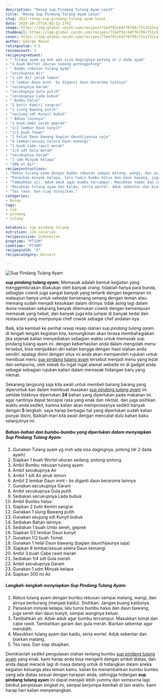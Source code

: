 ```yaml
---
description: "Resep Sup Pindang Tulang Ayam Lezat"
title: "Resep Sup Pindang Tulang Ayam Lezat"
slug: 2021-resep-sup-pindang-tulang-ayam-lezat
date: 2020-10-27T14:03:22.278Z
image: https://img-global.cpcdn.com/recipes/71b4f92c6dff6799/751x532cq70/sup-pindang-tulang-ayam-foto-resep-utama.jpg
thumbnail: https://img-global.cpcdn.com/recipes/71b4f92c6dff6799/751x532cq70/sup-pindang-tulang-ayam-foto-resep-utama.jpg
cover: https://img-global.cpcdn.com/recipes/71b4f92c6dff6799/751x532cq70/sup-pindang-tulang-ayam-foto-resep-utama.jpg
author: George Mason
ratingvalue: 4.5
reviewcount: 3
recipeingredient:
- " Tulang ayam yg msh ada sisa dagingnya potong dr 2 dada ayam"
- "1 buah Wortel ukuran sedang potongpotong"
- " Bumbu rebusan tulang ayam"
- "secukupnya Air"
- "1 sdt Air jeruk lemon"
- "2 lembar Daun mint  bs diganti daun beraroma lainnya"
- "secukupnya Garam"
- "secukupnya Gula putih"
- "secukupnya Lada bubuk"
- " Bumbu halus"
- "2 butir Kemiri sangrai"
- "1 siung Bawang putih"
- "seujung sdt Kunyit bubuk"
- " Bahan lainnya"
- "1 buah Umbi sereh geprek"
- "1/2 lembar Daun kunyit"
- "1/2 buah Tomat"
- "1 helai Daun bawang bagian daunhijaunya saja"
- "8 lembar/sesuai selera Daun kemangi"
- "3 buah Cabe rawit merah"
- "1/4 sdt Gula merah"
- "secukupnya Garam"
- "1 sdm Minyak kelapa"
- "300 ml Air"
recipeinstructions:
- "Rebus tulang ayam dengan bumbu rebusan sampai matang, wangi, dan airnya berkurang (menjadi kaldu). Sisihkan. Jangan buang kaldunya."
- "Panaskan minyak kelapa, lalu tumis bumbu halus dan daun bawang, juga sereh dan daun kunyit, sampai wanginya keluar."
- "Tambahkan air. Aduk-aduk agar bumbu tercampur. Masukkan tomat dan cabe rawit. Tambahkan garam dan gula merah. Biarkan sebentar agar mendidih."
- "Masukkan tulang ayam dan kaldu, serta wortel. Aduk sebentar dan biarkan matang."
- "Tes rasa. Dan siap disajikan."
categories:
- Resep
tags:
- sup
- pindang
- tulang

katakunci: sup pindang tulang 
nutrition: 124 calories
recipecuisine: Indonesian
preptime: "PT32M"
cooktime: "PT30M"
recipeyield: "3"
recipecategory: Dessert

---
```



![Sup Pindang Tulang Ayam](https://img-global.cpcdn.com/recipes/71b4f92c6dff6799/751x532cq70/sup-pindang-tulang-ayam-foto-resep-utama.jpg)

<b><i>sup pindang tulang ayam</i></b>, Memasak adalah bentuk kegiatan yang menggembirakan dilakukan oleh banyak orang. tidaklah hanya para bunda, sebagian cowok juga sangat banyak yang tertarik dengan kegemaran ini. walaupun hanya untuk sekedar bersenang senang dengan teman atau memang sudah menjadi kesukaan dalam dirinya. tidak asing lagi dalam dunia masakan sekarang banyak ditemukan cowok dengan kemampuan memasak yang hebat, dan banyak juga kita jumpai di banyak kedai dan restaurant yang mempunyai chef cowok sebagai chef andalan nya.

Baik, kita kembali ke perihal resep resep olahan <i>sup pindang tulang ayam</i>. di tengah tengah kegiatan kita, kemungkinan akan terasa membahagiakan jika sejenak kalian menyediakan sebagian waktu untuk memasak sup pindang tulang ayam ini. dengan keberhasilan anda dalam mengolah menu tersebut, bisa menjadikan diri kalian bangga dengan hasil olahan anda sendiri. apalagi disini dengan situs ini anda akan memperoleh rujukan untuk membuat menu <u>sup pindang tulang ayam</u> tersebut menjadi menu yang lezat dan sempurna, oleh sebab itu ingat ingat alamat website ini di gadget anda sebagai sebagian rujukan kalian dalam memasak hidangan baru yang nikmat.




Sekarang langsung saja kita awali untuk membeli barang barang yang diperuntuk kan dalam membuat masakan <u><i>sup pindang tulang ayam</i></u> ini. setidak tidaknya diperlukan <b>24</b> bahan yang diperlukan pada makanan ini. agar nantinya dapat tercapai rasa yang enak dan nikmat. dan juga sisihkan waktu anda sedikit, karena kalian akan memprosesnya sedikit banyak dengan <b>5</b> langkah. saya harap berbagai hal yang diperlukan sudah kalian punyai disini, Baiklah mari kita awali dengan mencatat dulu bahan baku selanjutnya ini.

<!--inarticleads1-->

##### Bahan-bahan dan bumbu-bumbu yang diperlukan dalam menyiapkan Sup Pindang Tulang Ayam:

1. Gunakan  Tulang ayam yg msh ada sisa dagingnya, potong (dr 2 dada ayam)
1. Siapkan 1 buah Wortel ukuran sedang, potong-potong
1. Ambil  Bumbu rebusan tulang ayam:
1. Ambil secukupnya Air
1. Ambil 1 sdt Air jeruk lemon
1. Ambil 2 lembar Daun mint - bs diganti daun beraroma lainnya
1. Gunakan secukupnya Garam
1. Ambil secukupnya Gula putih
1. Sediakan secukupnya Lada bubuk
1. Ambil  Bumbu halus:
1. Siapkan 2 butir Kemiri sangrai
1. Gunakan 1 siung Bawang putih
1. Gunakan seujung sdt Kunyit bubuk
1. Sediakan  Bahan lainnya:
1. Sediakan 1 buah Umbi sereh, geprek
1. Siapkan 1/2 lembar Daun kunyit
1. Gunakan 1/2 buah Tomat
1. Gunakan 1 helai Daun bawang (bagian daun/hijaunya saja)
1. Siapkan 8 lembar/sesuai selera Daun kemangi
1. Ambil 3 buah Cabe rawit merah
1. Sediakan 1/4 sdt Gula merah
1. Ambil secukupnya Garam
1. Gunakan 1 sdm Minyak kelapa
1. Siapkan 300 ml Air




<!--inarticleads2-->

##### Langkah-langkah menyiapkan Sup Pindang Tulang Ayam:

1. Rebus tulang ayam dengan bumbu rebusan sampai matang, wangi, dan airnya berkurang (menjadi kaldu). Sisihkan. Jangan buang kaldunya.
1. Panaskan minyak kelapa, lalu tumis bumbu halus dan daun bawang, juga sereh dan daun kunyit, sampai wanginya keluar.
1. Tambahkan air. Aduk-aduk agar bumbu tercampur. Masukkan tomat dan cabe rawit. Tambahkan garam dan gula merah. Biarkan sebentar agar mendidih.
1. Masukkan tulang ayam dan kaldu, serta wortel. Aduk sebentar dan biarkan matang.
1. Tes rasa. Dan siap disajikan.




Demikianlah sedikit pengulasan olahan tentang bumbu <u>sup pindang tulang ayam</u> yang enak. kami harap anda bisa mengerti dengan artikel diatas, dan anda dapat meracik lagi di masa datang untuk di hidangkan dalam aneka kegiatan keluarga atau teman kamu. kalian bs menambahkan bumbu bumbu yang ada diatas sesuai dengan harapan anda, sehingga hidangan <b>sup pindang tulang ayam</b> ini dapat menjadi lebih yummy dan sempurna lagi. berikut penjelasan singkat ini, sampai berjumpa kembali di lain waktu. kami harap hari kalian menyenangkan.
